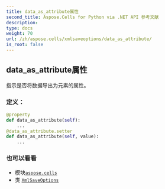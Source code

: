 ```yaml
---
title: data_as_attribute属性
second_title: Aspose.Cells for Python via .NET API 参考文献
description:
type: docs
weight: 70
url: /zh/aspose.cells/xmlsaveoptions/data_as_attribute/
is_root: false
---
```

## data_as_attribute属性

指示是否将数据导出为元素的属性。
### 定义：
```python
@property
def data_as_attribute(self):
    ...
@data_as_attribute.setter
def data_as_attribute(self, value):
    ...
```

### 也可以看看
* 模块[`aspose.cells`](../../)
* 类 [`XmlSaveOptions`](/cells/python-net/zh/aspose.cells/xmlsaveoptions)
